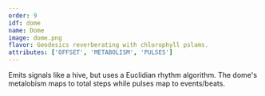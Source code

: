 ```yaml
---
order: 9
idf: dome
name: Dome
image: dome.png
flavor: Geodesics reverberating with chlorophyll pslams.
attributes: ['OFFSET', 'METABOLISM', 'PULSES']
---
```

Emits signals like a hive, but uses a Euclidian rhythm algorithm. The dome's metalobism maps to total steps while pulses map to events/beats.